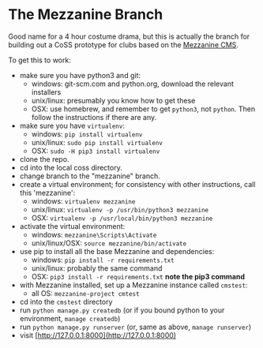 # The Mezzanine Branch

Good name for a 4 hour costume drama, but this is actually the branch for building out a CoSS prototype for clubs based on the [Mezzanine CMS](http://mezzanine.jupo.org/).

To get this to work:
- make sure you have python3 and git:
    - windows: git-scm.com and python.org, download the relevant installers
    - unix/linux: presumably you know how to get these
    - OSX: use homebrew, and remember to get `python3`, not `python`. Then follow the instructions if there are any.
- make sure you have `virtualenv`:
    - windows: `pip install virtualenv`
    - unix/linux: `sudo pip install virtualenv`
    - OSX: `sudo -H pip3 install virtualenv`
- clone the repo.
- cd into the local coss directory.
- change branch to the "mezzanine" branch.
- create a virtual environment; for consistency with other instructions, call this 'mezzanine':
    - windows: `virtualenv mezzanine`
    - unix/linux: `virtualenv -p /usr/bin/python3 mezzanine`
    - OSX:  `virtualenv -p /usr/local/bin/python3 mezzanine`
- activate the virtual environment:
    - windows: `mezzanine\Scripts\Activate`
    - unix/linux/OSX: `source mezzanine/bin/activate`
- use pip to install all the base Mezzanine and dependencies:
    - windows: `pip install -r requirements.txt`
    - unix/linux: probably the same command
    - OSX: `pip3 install -r requirements.txt` **note the pip3 command**
- with Mezzanine installed, set up a Mezzanine instance called `cmstest`:
    - all OS: `mezzanine-project cmtest`
- cd into the `cmstest` directory
- run `python manage.py createdb` (or if you bound python to your environment, `manage createdb`)
- run `python manage.py runserver` (or, same as above, `manage runserver`)
- visit [http://127.0.0.1:8000](http://127.0.0.1:8000)
